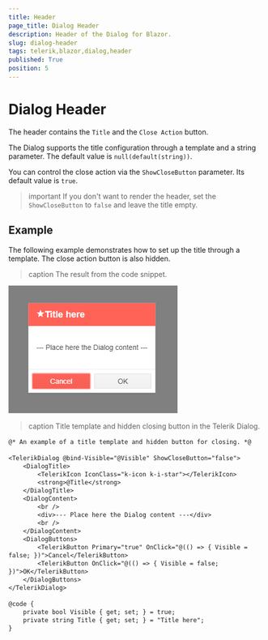```yaml
---
title: Header
page_title: Dialog Header
description: Header of the Dialog for Blazor.
slug: dialog-header
tags: telerik,blazor,dialog,header
published: True
position: 5
---
```


# Dialog Header

The header contains the `Title` and the `Close Action` button.

The Dialog supports the title configuration through a template and a string parameter. The default value is `null(default(string))`.

You can control the close action via the `ShowCloseButton` parameter. Its default value is `true`.

>important If you don't want to render the header, set the `ShowCloseButton` to `false` and leave the title empty.

## Example

The following example demonstrates how to set up the title through a template. The close action button is also hidden.

>caption The result from the code snippet.

![](images/dialog-header.png)

>caption Title template and hidden closing button in the Telerik Dialog.

````CSHTML
@* An example of a title template and hidden button for closing. *@

<TelerikDialog @bind-Visible="@Visible" ShowCloseButton="false">
    <DialogTitle>
        <TelerikIcon IconClass="k-icon k-i-star"></TelerikIcon>
        <strong>@Title</strong>
    </DialogTitle>
    <DialogContent>
        <br />
        <div>--- Place here the Dialog content ---</div>
        <br />
    </DialogContent>
    <DialogButtons>
        <TelerikButton Primary="true" OnClick="@(() => { Visible = false; })">Cancel</TelerikButton>
        <TelerikButton OnClick="@(() => { Visible = false; })">OK</TelerikButton>
    </DialogButtons>
</TelerikDialog>

@code {
    private bool Visible { get; set; } = true;
    private string Title { get; set; } = "Title here";
}
````